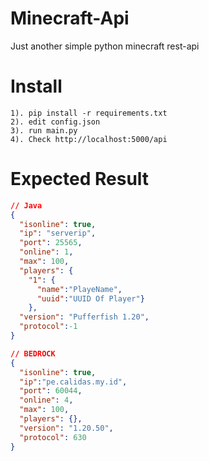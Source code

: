 # Minecraft-Api
Just another simple python minecraft rest-api

# Install
```
1). pip install -r requirements.txt
2). edit config.json
3). run main.py
4). Check http://localhost:5000/api
```

# Expected Result
```json
// Java
{
  "isonline": true,
  "ip": "serverip",
  "port": 25565,
  "online": 1,
  "max": 100,
  "players": {
    "1": {
      "name":"PlayeName",
      "uuid":"UUID Of Player"}
    },
  "version": "Pufferfish 1.20",
  "protocol":-1
}

// BEDROCK
{
  "isonline": true,
  "ip":"pe.calidas.my.id",
  "port": 60044,
  "online": 4,
  "max": 100, 
  "players": {},
  "version": "1.20.50",
  "protocol": 630
}
```
